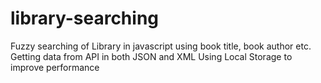 # library-searching
Fuzzy searching of Library in javascript using book title, book author etc.
Getting data from API in both JSON and XML
Using Local Storage to improve performance

